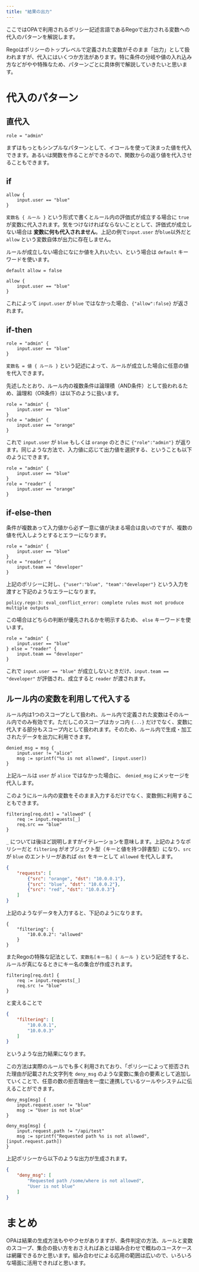 ```yaml
---
title: "結果の出力"
---
```


ここではOPAで利用されるポリシー記述言語であるRegoで出力される変数への代入のパターンを解説します。

Regoはポリシーのトップレベルで定義された変数がそのまま「出力」として扱われますが、代入にはいくつか方法があります。特に条件の分岐や値の入れ込み方などがやや特殊なため、パターンごとに具体例で解説していきたいと思います。

# 代入のパターン

## 直代入

```rego
role = "admin"
```

まずはもっともシンプルなパターンとして、イコールを使って決まった値を代入できます。あるいは関数を作ることができるので、関数からの返り値を代入させることもできます。

## if

```rego
allow {
	input.user == "blue"
}
```

`変数名 { ルール }` という形式で書くとルール内の評価式が成立する場合に `true` が変数に代入されます。気をつけなければならないこととして、評価式が成立しない場合は **変数に何も代入されません**。上記の例で`input.user` が`blue`以外だと `allow` という変数自体が出力に存在しません。

ルールが成立しない場合になにか値を入れいたい、という場合は `default` キーワードを使います。

```rego
default allow = false

allow {
	input.user == "blue"
}
```

これによって `input.user` が `blue` ではなかった場合、`{"allow":false}` が返されます。

## if-then

```rego
role = "admin" {
	input.user == "blue"
}
```

`変数名 = 値 { ルール }` という記述によって、ルールが成立した場合に任意の値を代入できます。

先述したとおり、ルール内の複数条件は論理積（AND条件）として扱われるため、論理和（OR条件）は以下のように扱います。

```rego
role = "admin" {
	input.user == "blue"
}
role = "admin" {
	input.user == "orange"
}
```

これで `input.user` が `blue` もしくは `orange` のときに `{"role":"admin"}` が返ります。同じような方法で、入力値に応じて出力値を選択する、ということも以下のようにできます。

```rego
role = "admin" {
	input.user == "blue"
}
role = "reader" {
	input.user == "orange"
}
```

## if-else-then

条件が複数あって入力値から必ず一意に値が決まる場合は良いのですが、複数の値を代入しようとするとエラーになります。

```rego
role = "admin" {
	input.user == "blue"
}
role = "reader" {
	input.team == "developer"
}
```

上記のポリシーに対し、`{"user":"blue", "team":"developer"}` という入力を渡すと下記のようなエラーになります。

```
policy.rego:3: eval_conflict_error: complete rules must not produce multiple outputs
```

この場合はどちらの判断が優先されるかを明示するため、 `else` キーワードを使います。

```rego
role = "admin" {
	input.user == "blue"
} else = "reader" {
	input.team == "developer"
}
```

これで `input.user == "blue"` が成立しないときだけ、`input.team == "developer"` が評価され、成立すると `reader` が渡されます。

## ルール内の変数を利用して代入する

ルール内は1つのスコープとして扱われ、ルール内で定義された変数はそのルール内でのみ有効です。ただしこのスコープはカッコ内 `{...}` だけでなく、変数に代入する部分もスコープ内として扱われます。そのため、ルール内で生成・加工されたデータを出力に利用できます。

```rego
denied_msg = msg {
    input.user != "alice"
    msg := sprintf("%s is not allowed", [input.user])
}
```

上記ルールは `user` が `alice` ではなかった場合に、 `denied_msg` にメッセージを代入します。

このようにルール内の変数をそのまま入力するだけでなく、変数側に利用することもできます。

```rego
filtering[req.dst] = "allowed" {
    req := input.requests[_]
    req.src == "blue"
}
```

`_` については後ほど説明しますがイテレーションを意味します。上記のようなポリシーだと `filtering` がオブジェクト型（キーと値を持つ辞書型）になり、`src` が `blue` のエントリーがあれば `dst` をキーとして `allowed` を代入します。

```json
{
	"requests": [
        {"src": "orange", "dst": "10.0.0.1"},
        {"src": "blue", "dst": "10.0.0.2"},
        {"src": "red", "dst": "10.0.0.3"}
    ]
}
```

上記のようなデータを入力すると、下記のようになります。

```
{
    "filtering": {
        "10.0.0.2": "allowed"
    }
}
```

またRegoの特殊な記法として、`変数名[キー名] { ルール }` という記述をすると、ルールが真になるときにキー名の集合が作成されます。

```rego
filtering[req.dst] {
    req := input.requests[_]
    req.src != "blue"
}
```

と変えることで

```json
{
    "filtering": [
        "10.0.0.1",
        "10.0.0.3"
    ]
}
```

というような出力結果になります。

この方法は実際のルールでも多く利用されており、「ポリシーによって拒否された理由が記載された文字列を `deny_msg` のような変数に集合の要素として追加していくことで、任意の数の拒否理由を一度に連携しているツールやシステムに伝えることができます。

```rego
deny_msg[msg] {
    input.request.user != "blue"
    msg := "User is not blue"
}

deny_msg[msg] {
    input.request.path != "/api/test"
    msg := sprintf("Requested path %s is not allowed", [input.request.path])
}
```

上記ポリシーから以下のような出力が生成されます。

```json
{
    "deny_msg": [
        "Requested path /some/where is not allowed",
        "User is not blue"
    ]
}
```

# まとめ

OPAは結果の生成方法もややクセがありますが、条件判定の方法、ルールと変数のスコープ、集合の扱い方をおさえればあとは組み合わせで概ねのユースケースは網羅できるかと思います。組み合わせによる応用の範囲は広いので、いろいろな場面に活用できればと思います。
